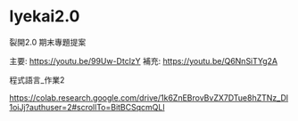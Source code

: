 # lyekai2.0
裂開2.0
期末專題提案

主要: https://youtu.be/99Uw-DtclzY
補充: https://youtu.be/Q6NnSiTYg2A

程式語言_作業2

https://colab.research.google.com/drive/1k6ZnEBrovBvZX7DTue8hZTNz_Dl1oiJj?authuser=2#scrollTo=BitBCSqcmQLl

